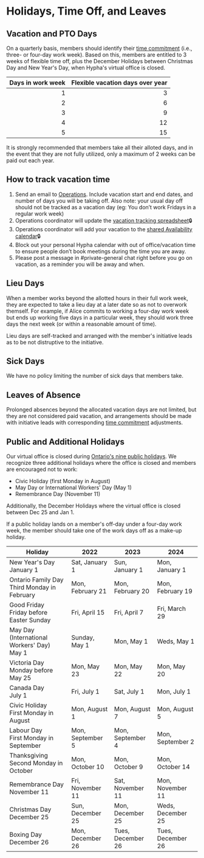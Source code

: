 # Holidays, Time Off, and Leaves

## Vacation and PTO Days

On a quarterly basis, members should identify their [time commitment](time-commitment.md) (i.e., three- or four-day work week). Based on this, members are entitled to 3 weeks of flexible time off, plus the December Holidays between Christmas Day and New Year's Day, when Hypha's virtual office is closed.

| Days in work week | Flexible vacation days over year |
|------------------:|---------------------------------:|
|                 1 |                                3 |
|                 2 |                                6 |
|                 3 |                                9 |
|                 4 |                               12 |
|                 5 |                               15 |

It is strongly recommended that members take all their alloted days, and in the event that they are not fully utilized, only a maximum of 2 weeks can be paid out each year.

## How to track vacation time

1. Send an email to [Operations](mailto:operations@hypha.coop). Include vacation start and end dates, and number of days you will be taking off. 
Also note: your usual day off should not be tracked as a vacation day (eg: You don’t work Fridays in a regular work week)
2. Operations coordinator will update the [vacation tracking spreadsheet](https://link.hypha.coop/vacation)🔒
3. Operations coordinator will add your vacation to the [shared Availability calendar](https://link.hypha.coop/availability)🔒
4. Block out your personal Hypha calendar with out of office/vacation time to ensure people don’t book meetings during the time you are away.
5. Please post a message in #private-general chat right before you go on vacation, as a reminder you will be away and when.


## Lieu Days

When a member works beyond the allotted hours in their full work week, they are expected to take a lieu day at a later date so as not to overwork themself. For example, if Alice commits to working a four-day work week but ends up working five days in a particular week, they should work three days the next week (or within a reasonable amount of time).

Lieu days are self-tracked and arranged with the member's initiative leads as to be not distruptive to the initiative.

## Sick Days

We have no policy limiting the number of sick days that members take.

## Leaves of Absence

Prolonged absences beyond the allocated vacation days are not limited, but they are not considered paid vacation, and arrangements should be made with initiative leads with corresponding [time commitment](time-commitment.md) adjustments.

## Public and Additional Holidays

Our virtual office is closed during [Ontario's nine public holidays](https://www.ontario.ca/document/your-guide-employment-standards-act-0/public-holidays). We recognize three additional holidays where the office is closed and members are encouraged not to work:

- Civic Holiday (first Monday in August)
- May Day or International Workers' Day (May 1)
- Remembrance Day (November 11)

Additionally, the December Holidays where the virtual office is closed between Dec 25 and Jan 1.

If a public holiday lands on a member's off-day under a four-day work week, the member should take one of the work days off as a make-up holiday.

| **Holiday**                                      | **2022**         | **2023**          | **2024**          |
|--------------------------------------------------|------------------|-------------------|-------------------|
| New Year's Day<br />January 1                    | Sat, January 1   | Sun, January 1    | Mon, January 1    |
| Ontario Family Day<br />Third Monday in February | Mon, February 21 | Mon, February 20  | Mon, February 19  |
| Good Friday<br />Friday before Easter Sunday     | Fri, April 15    | Fri, April 7      | Fri, March 29     |
| May Day (International Workers' Day)<br />May 1  | Sunday, May 1    | Mon, May 1        |Weds, May 1        |
| Victoria Day<br />Monday before May 25           | Mon, May 23      | Mon, May 22       | Mon, May 20       |
| Canada Day<br />July 1                           | Fri, July 1      | Sat, July 1       | Mon, July 1       |
| Civic Holiday<br />First Monday in August        | Mon, August 1    | Mon, August 7     | Mon, August 5     |
| Labour Day<br />First Monday in September        | Mon, September 5 | Mon, September 4  | Mon, September 2  |
| Thanksgiving<br />Second Monday in October       | Mon, October 10  | Mon, October 9    | Mon, October 14   |
| Remembrance Day<br />November 11                 | Fri, November 11 | Sat, November 11  | Mon, November 11  |
| Christmas Day<br />December 25                   | Sun, December 25 | Mon, December 25  | Weds, December 25 |
| Boxing Day<br />December 26                      | Mon, December 26 | Tues, December 26 | Tues, December 26 |

